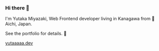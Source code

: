 ### Hi there 👋

I'm Yutaka Miyazaki, Web Frontend developer living in Kanagawa from 🏯 Aichi, Japan.

See the portfolio for details. 🌸

[yutaaaaa.dev](https://yutaaaaa.dev)
